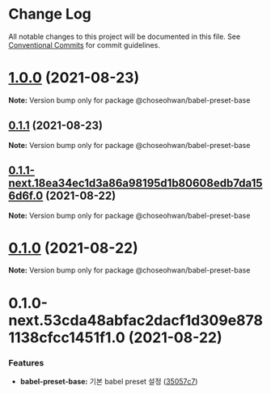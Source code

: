 # Change Log

All notable changes to this project will be documented in this file.
See [Conventional Commits](https://conventionalcommits.org) for commit guidelines.

# [1.0.0](https://github.com/ChoSeoHwan/library/compare/@choseohwan/babel-preset-base@0.1.1...@choseohwan/babel-preset-base@1.0.0) (2021-08-23)

**Note:** Version bump only for package @choseohwan/babel-preset-base





## [0.1.1](https://github.com/ChoSeoHwan/library/compare/@choseohwan/babel-preset-base@0.1.1-next.18ea34ec1d3a86a98195d1b80608edb7da156d6f.0...@choseohwan/babel-preset-base@0.1.1) (2021-08-23)

**Note:** Version bump only for package @choseohwan/babel-preset-base





## [0.1.1-next.18ea34ec1d3a86a98195d1b80608edb7da156d6f.0](https://github.com/ChoSeoHwan/library/compare/@choseohwan/babel-preset-base@0.1.0...@choseohwan/babel-preset-base@0.1.1-next.18ea34ec1d3a86a98195d1b80608edb7da156d6f.0) (2021-08-22)

**Note:** Version bump only for package @choseohwan/babel-preset-base





# [0.1.0](https://github.com/ChoSeoHwan/library/compare/@choseohwan/babel-preset-base@0.1.0-next.53cda48abfac2dacf1d309e8781138cfcc1451f1.0...@choseohwan/babel-preset-base@0.1.0) (2021-08-22)

**Note:** Version bump only for package @choseohwan/babel-preset-base





# 0.1.0-next.53cda48abfac2dacf1d309e8781138cfcc1451f1.0 (2021-08-22)


### Features

* **babel-preset-base:** 기본 babel preset 설정 ([35057c7](https://github.com/ChoSeoHwan/library/commit/35057c75c4b3f7f549b07e5c5157c8a4d8b2eb26))
